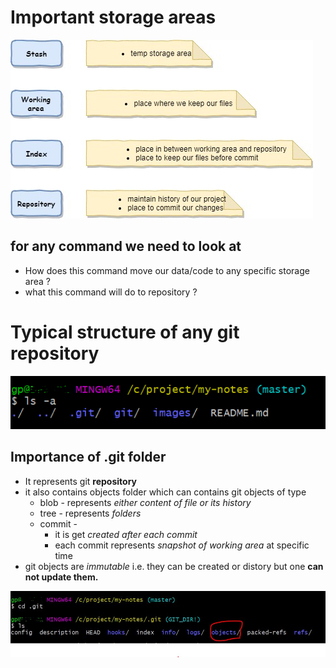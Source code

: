 # Important storage areas

![alt text](https://github.com/polganesh/my-notes/blob/master/images/git-storage-area.jpg "Logo Title Text 1")

## for any command we need to look at
- How does this command move our data/code to any specific storage area ? 
- what this command will do to repository ?

# Typical structure of any git repository

![alt text](https://github.com/polganesh/my-notes/blob/master/images/git-structure.PNG "Logo Title Text 1")

## Importance of .git folder
- It represents git **repository**
- it also contains objects folder which can contains git objects of type
  - blob - represents _either content of file or its history_
  - tree - represents _folders_
  - commit - 
    - it is get _created after each commit_
    - each commit represents _snapshot of working area_ at specific time
- git objects are _immutable_ i.e. they can be created or distory but one **can not update them.**
  

![alt text](https://github.com/polganesh/my-notes/blob/master/images/git-folder.JPG "Logo Title Text 1")




